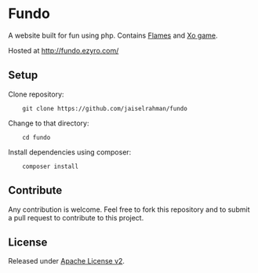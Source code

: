 # Fundo

A website built for fun using php. Contains [Flames](https://github.com/jaiselrahman/flames-php) and [Xo game](https://github.com/jaiselrahman/xo).

Hosted at http://fundo.ezyro.com/

## Setup

Clone repository:

        git clone https://github.com/jaiselrahman/fundo

Change to that directory:

        cd fundo

Install dependencies using composer:

        composer install

## Contribute

Any contribution is welcome. Feel free to fork this repository and to submit a pull request to contribute to this project.

## License

Released under [Apache License v2](https://www.apache.org/licenses/LICENSE-2.0).